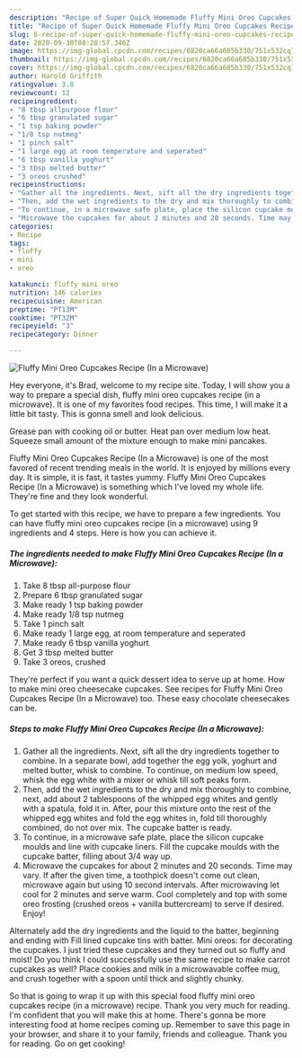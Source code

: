 ```yaml
---
description: "Recipe of Super Quick Homemade Fluffy Mini Oreo Cupcakes Recipe (In a Microwave)"
title: "Recipe of Super Quick Homemade Fluffy Mini Oreo Cupcakes Recipe (In a Microwave)"
slug: 6-recipe-of-super-quick-homemade-fluffy-mini-oreo-cupcakes-recipe-in-a-microwave
date: 2020-09-30T08:28:57.346Z
image: https://img-global.cpcdn.com/recipes/6820ca66a685b330/751x532cq70/fluffy-mini-oreo-cupcakes-recipe-in-a-microwave-recipe-main-photo.jpg
thumbnail: https://img-global.cpcdn.com/recipes/6820ca66a685b330/751x532cq70/fluffy-mini-oreo-cupcakes-recipe-in-a-microwave-recipe-main-photo.jpg
cover: https://img-global.cpcdn.com/recipes/6820ca66a685b330/751x532cq70/fluffy-mini-oreo-cupcakes-recipe-in-a-microwave-recipe-main-photo.jpg
author: Harold Griffith
ratingvalue: 3.8
reviewcount: 12
recipeingredient:
- "8 tbsp allpurpose flour"
- "6 tbsp granulated sugar"
- "1 tsp baking powder"
- "1/8 tsp nutmeg"
- "1 pinch salt"
- "1 large egg at room temperature and seperated"
- "6 tbsp vanilla yoghurt"
- "3 tbsp melted butter"
- "3 oreos crushed"
recipeinstructions:
- "Gather all the ingredients. Next, sift all the dry ingredients together to combine. In a separate bowl, add together the egg yolk, yoghurt and melted butter, whisk to combine. To continue, on medium low speed, whisk the egg white with a mixer or whisk till soft peaks form."
- "Then, add the wet ingredients to the dry and mix thoroughly to combine, next, add about 2 tablespoons of the whipped egg whites and gently with a spatula, fold it in. After, pour this mixture onto the rest of the whipped egg whites and fold the egg whites in, fold till thoroughly combined, do not over mix. The cupcake batter is ready."
- "To continue, in a microwave safe plate, place the silicon cupcake moulds and line with cupcake liners. Fill the cupcake moulds with the cupcake batter, filling about 3/4 way up."
- "Microwave the cupcakes for about 2 minutes and 20 seconds. Time may vary. If after the given time, a toothpick doesn&#39;t come out clean, microwave again but using 10 second intervals. After microwaving let cool for 2 minutes and serve warm. Cool completely and top with some oreo frosting (crushed oreos + vanilla buttercream) to serve if desired. Enjoy!"
categories:
- Recipe
tags:
- fluffy
- mini
- oreo

katakunci: fluffy mini oreo 
nutrition: 146 calories
recipecuisine: American
preptime: "PT13M"
cooktime: "PT32M"
recipeyield: "3"
recipecategory: Dinner

---
```



![Fluffy Mini Oreo Cupcakes Recipe (In a Microwave)](https://img-global.cpcdn.com/recipes/6820ca66a685b330/751x532cq70/fluffy-mini-oreo-cupcakes-recipe-in-a-microwave-recipe-main-photo.jpg)

Hey everyone, it's Brad, welcome to my recipe site. Today, I will show you a way to prepare a special dish, fluffy mini oreo cupcakes recipe (in a microwave). It is one of my favorites food recipes. This time, I will make it a little bit tasty. This is gonna smell and look delicious.

Grease pan with cooking oil or butter. Heat pan over medium low heat. Squeeze small amount of the mixture enough to make mini pancakes.

Fluffy Mini Oreo Cupcakes Recipe (In a Microwave) is one of the most favored of recent trending meals in the world. It is enjoyed by millions every day. It is simple, it is fast, it tastes yummy. Fluffy Mini Oreo Cupcakes Recipe (In a Microwave) is something which I've loved my whole life. They're fine and they look wonderful.


To get started with this recipe, we have to prepare a few ingredients. You can have fluffy mini oreo cupcakes recipe (in a microwave) using 9 ingredients and 4 steps. Here is how you can achieve it.

<!--inarticleads1-->

##### The ingredients needed to make Fluffy Mini Oreo Cupcakes Recipe (In a Microwave):

1. Take 8 tbsp all-purpose flour
1. Prepare 6 tbsp granulated sugar
1. Make ready 1 tsp baking powder
1. Make ready 1/8 tsp nutmeg
1. Take 1 pinch salt
1. Make ready 1 large egg, at room temperature and seperated
1. Make ready 6 tbsp vanilla yoghurt
1. Get 3 tbsp melted butter
1. Take 3 oreos, crushed


They&#39;re perfect if you want a quick dessert idea to serve up at home. How to make mini oreo cheesecake cupcakes. See recipes for Fluffy Mini Oreo Cupcakes Recipe (In a Microwave) too. These easy chocolate cheesecakes can be. 

<!--inarticleads2-->

##### Steps to make Fluffy Mini Oreo Cupcakes Recipe (In a Microwave):

1. Gather all the ingredients. Next, sift all the dry ingredients together to combine. In a separate bowl, add together the egg yolk, yoghurt and melted butter, whisk to combine. To continue, on medium low speed, whisk the egg white with a mixer or whisk till soft peaks form.
1. Then, add the wet ingredients to the dry and mix thoroughly to combine, next, add about 2 tablespoons of the whipped egg whites and gently with a spatula, fold it in. After, pour this mixture onto the rest of the whipped egg whites and fold the egg whites in, fold till thoroughly combined, do not over mix. The cupcake batter is ready.
1. To continue, in a microwave safe plate, place the silicon cupcake moulds and line with cupcake liners. Fill the cupcake moulds with the cupcake batter, filling about 3/4 way up.
1. Microwave the cupcakes for about 2 minutes and 20 seconds. Time may vary. If after the given time, a toothpick doesn&#39;t come out clean, microwave again but using 10 second intervals. After microwaving let cool for 2 minutes and serve warm. Cool completely and top with some oreo frosting (crushed oreos + vanilla buttercream) to serve if desired. Enjoy!


Alternately add the dry ingredients and the liquid to the batter, beginning and ending with Fill lined cupcake tins with batter. Mini oreos: for decorating the cupcakes. I just tried these cupcakes and they turned out so fluffy and moist! Do you think I could successfully use the same recipe to make carrot cupcakes as well? Place cookies and milk in a microwavable coffee mug, and crush together with a spoon until thick and slightly chunky. 

So that is going to wrap it up with this special food fluffy mini oreo cupcakes recipe (in a microwave) recipe. Thank you very much for reading. I'm confident that you will make this at home. There's gonna be more interesting food at home recipes coming up. Remember to save this page in your browser, and share it to your family, friends and colleague. Thank you for reading. Go on get cooking!
